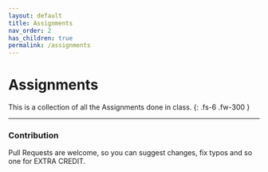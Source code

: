 ```yaml
---
layout: default
title: Assignments
nav_order: 2
has_children: true
permalink: /assignments
---
```


# Assignments

This is a collection of all the Assignments done in class.
{: .fs-6 .fw-300 }

---

### Contribution
Pull Requests are welcome, so you can suggest changes, fix typos and so one for EXTRA CREDIT.
